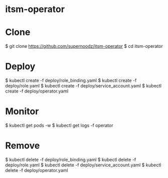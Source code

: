 # itsm-operator

# Clone
$ git clone https://github.com/supernoodz/itsm-operator
$ cd itsm-operator

# Deploy
$ kubectl create -f deploy/role_binding.yaml
$ kubectl create -f deploy/role.yaml
$ kubectl create -f deploy/service_account.yaml
$ kubectl create -f deploy/operator.yaml

# Monitor
$ kubectl get pods -w
$ kubectl get logs <pod> -f operator

# Remove
$ kubectl delete -f deploy/role_binding.yaml
$ kubectl delete -f deploy/role.yaml
$ kubectl delete -f deploy/service_account.yaml
$ kubectl delete -f deploy/operator.yaml
